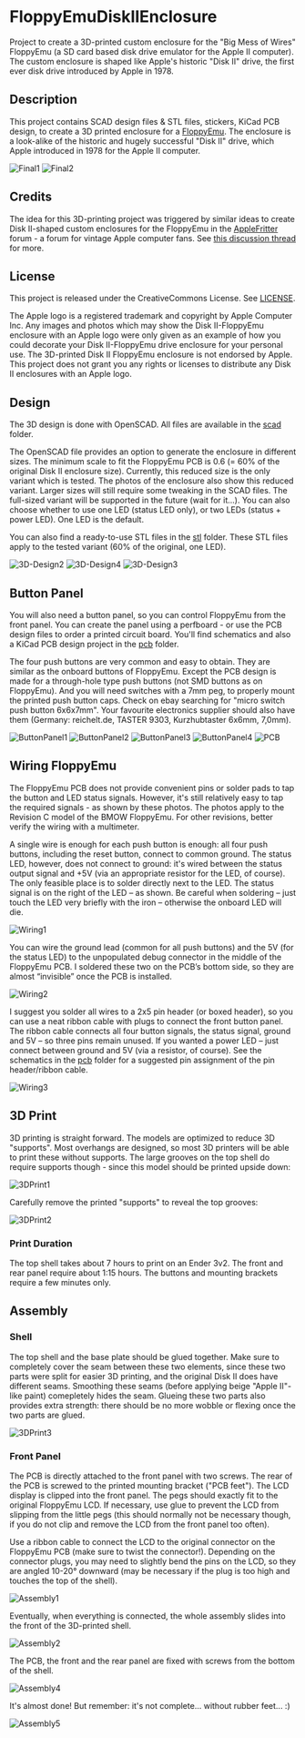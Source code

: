 # FloppyEmuDiskIIEnclosure
Project to create a 3D-printed custom enclosure for the "Big Mess of Wires" FloppyEmu (a SD card based disk drive emulator for the Apple II computer). The custom enclosure is shaped like Apple's historic "Disk II" drive, the first ever disk drive introduced by Apple in 1978.

## Description
This project contains SCAD design files & STL files, stickers, KiCad PCB design, to create a 3D printed enclosure for a [FloppyEmu](https://www.bigmessowires.com/floppy-emu/). The enclosure is a look-alike of the historic and hugely successful "Disk II" drive, which Apple introduced in 1978 for the Apple II computer.

![Final1](/resources/Final1.jpg?raw=true)
![Final2](/resources/Final2.jpg?raw=true)

## Credits
The idea for this 3D-printing project was triggered by similar ideas to create Disk II-shaped custom enclosures for the FloppyEmu in the [AppleFritter](http://www.applefritter.com) forum - a forum for vintage Apple computer fans. See [this discussion thread](https://www.applefritter.com/content/yet-another-floppyemu-enclosure-3d-printing-approach) for more.

## License
This project is released under the CreativeCommons License. See [LICENSE](/LICENSE).

The Apple logo is a registered trademark and copyright by Apple Computer Inc. Any images and photos which may show the Disk II-FloppyEmu enclosure with an Apple logo were only given as an example of how you could decorate your Disk II-FloppyEmu drive enclosure for your personal use. The 3D-printed Disk II FloppyEmu enclosure is not endorsed by Apple. This project does not grant you any rights or licenses to distribute any Disk II enclosures with an Apple logo.

## Design
The 3D design is done with OpenSCAD. All files are available in the [scad](/scad/) folder.

The OpenSCAD file provides an option to generate the enclosure in different sizes. The minimum scale to fit the FloppyEmu PCB is 0.6 (= 60% of the original Disk II enclosure size). Currently, this reduced size is the only variant which is tested. The photos of the enclosure also show this reduced variant. Larger sizes will still require some tweaking in the SCAD files. The full-sized variant will be supported in the future (wait for it...).
You can also choose whether to use one LED (status LED only), or two LEDs (status + power LED). One LED is the default.

You can also find a ready-to-use STL files in the [stl](/stl/) folder. These STL files apply to the tested variant (60% of the original, one LED).

![3D-Design2](/resources/3D_Design2.png?raw=true)
![3D-Design4](/resources/3D_Design4.png?raw=true)
![3D-Design3](/resources/3D_Design3.png?raw=true)

## Button Panel
You will also need a button panel, so you can control FloppyEmu from the front panel. You can create the panel using a perfboard - or use the PCB design files to order a printed circuit board.
You'll find schematics and also a KiCad PCB design project in the [pcb](/pcb/) folder.

The four push buttons are very common and easy to obtain. They are similar as the onboard buttons of FloppyEmu. Except the PCB design is made for a through-hole type push buttons (not SMD buttons as on FloppyEmu). And you will need switches with a 7mm peg, to properly mount the printed push button caps. Check on ebay searching for "micro switch push button 6x6x7mm". Your favourite electronics supplier should also have them (Germany: reichelt.de, TASTER 9303, Kurzhubtaster 6x6mm, 7,0mm).

![ButtonPanel1](/resources/ButtonPanel1.png?raw=true)
![ButtonPanel2](/resources/ButtonPanel2.png?raw=true)
![ButtonPanel3](/resources/ButtonPanel3.jpg?raw=true)
![ButtonPanel4](/resources/ButtonPanel4.png?raw=true)
![PCB](/resources/PCB.png?raw=true)

## Wiring FloppyEmu
The FloppyEmu PCB does not provide convenient pins or solder pads to tap the button and LED status signals. However, it's still relatively easy to tap the required signals - as shown by these photos. The photos apply to the Revision C model of the BMOW FloppyEmu. For other revisions, better verify the wiring with a multimeter.

A single wire is enough for each push button is enough: all four push buttons, including the reset button, connect to common ground. The status LED, however, does not connect to ground: it's wired between the status output signal and +5V (via an appropriate resistor for the LED, of course). The only feasible place is to solder directly next to the LED. The status signal is on the right of the LED – as shown. Be careful when soldering – just touch the LED very briefly with the iron – otherwise the onboard LED will die.

![Wiring1](/resources/Wiring1.jpg?raw=true)

You can wire the ground lead (common for all push buttons) and the 5V (for the status LED) to the unpopulated debug connector in the middle of the FloppyEmu PCB. I soldered these two on the PCB’s bottom side, so they are almost “invisible” once the PCB is installed.

![Wiring2](/resources/Wiring2.jpg?raw=true)

I suggest you solder all wires to a 2x5 pin header (or boxed header), so you can use a neat ribbon cable with plugs to connect the front button panel. The ribbon cable connects all four button signals, the status signal, ground and 5V – so three pins remain unused. If you wanted a power LED – just connect between ground and 5V (via a resistor, of course). See the schematics in the [pcb](/pcb) folder for a suggested pin assignment of the pin header/ribbon cable.

![Wiring3](/resources/Wiring3.jpg?raw=true)

## 3D Print
3D printing is straight forward. The models are optimized to reduce 3D "supports". Most overhangs are designed, so most 3D printers will be able to print these without supports. The large grooves on the top shell do require supports though - since this model should be printed upside down:

![3DPrint1](/resources/3D_Print1.jpg?raw=true)

Carefully remove the printed "supports" to reveal the top grooves:

![3DPrint2](/resources/3D_Print2.jpg?raw=true)


### Print Duration
The top shell takes about 7 hours to print on an Ender 3v2. The front and rear panel require about 1:15 hours. The buttons and mounting brackets require a few minutes only.

## Assembly

### Shell
The top shell and the base plate should be glued together. Make sure to completely cover the seam between these two elements, since these two parts were split for easier 3D printing, and the original Disk II does have different seams. Smoothing these seams (before applying beige "Apple II"-like paint) comepletely hides the seam. Glueing these two parts also provides extra strength: there should be no more wobble or flexing once the two parts are glued.

![3DPrint3](/resources/3D_Print3.jpg?raw=true)

### Front Panel
The PCB is directly attached to the front panel with two screws. The rear of the PCB is screwed to the printed mounting bracket ("PCB feet"). The LCD display is clipped into the front panel. The pegs should exactly fit to the original FloppyEmu LCD. If necessary, use glue to prevent the LCD from slipping from the little pegs (this should normally not be necessary though, if you do not clip and remove the LCD from the front panel too often).

Use a ribbon cable to connect the LCD to the original connector on the FloppyEmu PCB (make sure to twist the connector!). Depending on the connector plugs, you may need to slightly bend the pins on the LCD, so they are angled 10-20° downward (may be necessary if the plug is too high and touches the top of the shell).

![Assembly1](/resources/Assembly1.jpg?raw=true)

Eventually, when everything is connected, the whole assembly slides into the front of the 3D-printed shell.

![Assembly2](/resources/Assembly2.jpg?raw=true)

The PCB, the front and the rear panel are fixed with screws from the bottom of the shell.

![Assembly4](/resources/Assembly4.jpg?raw=true)

It's almost done! But remember: it's not complete... without rubber feet... :)

![Assembly5](/resources/Assembly5.jpg?raw=true)
